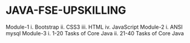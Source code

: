 # JAVA-FSE-UPSKILLING
Module-1
i. Bootstrap
ii. CSS3
iii. HTML
iv. JavaScript
Module-2
i. ANSI mysql 
Module-3
i. 1-20 Tasks of Core Java 
ii. 21-40 Tasks of Core Java

